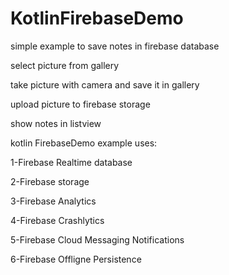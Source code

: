 # KotlinFirebaseDemo
<p>simple example to save notes in firebase database</p>
<p>select picture from gallery</p>
<p>take picture with camera and save it in gallery</p>
<p>upload picture to firebase storage</p>
<p>show notes in listview</p>
<p>kotlin FirebaseDemo example uses:</p>
<p>1-Firebase Realtime database</p>
<p>2-Firebase storage</p>
<p>3-Firebase Analytics</p>
<p>4-Firebase Crashlytics</p>
<p>5-Firebase Cloud Messaging Notifications</p>
<p>6-Firebase Offligne Persistence</p>